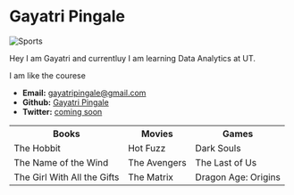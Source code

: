 <!DOCTYPE html>
<html lang="en-us">
<head>
  <meta charset="UTF-8">
  <title>Activity 1: Basic HTML Bio</title>
</head>

<body>

  <h1>Gayatri Pingale</h1>

  <img src="http://lorempixel.com/400/200/sports/1/Dummy-Text/" alt="Sports">

  <p>Hey I am Gayatri and currentluy I am learning Data Analytics at UT.</p>
  <p> I am like the courese</p>

  <ul>
    <li><strong>Email:</strong> <a href="#">gayatripingale@gmail.com</a></li>
    <li><strong>Github:</strong> <a href="#">Gayatri Pingale</a></li>
    <li><strong>Twitter:</strong> <a href="#">coming soon</a></li>
  </ul>

  <table>
    <tr>
      <th>Books</th>
      <th>Movies</th>
      <th>Games</th>
    </tr>
    <tr>
      <td>The Hobbit</td>
      <td>Hot Fuzz</td>
      <td>Dark Souls</td>
    </tr>
    <tr>
      <td>The Name of the Wind</td>
      <td>The Avengers</td>
      <td>The Last of Us</td>
    </tr>
    <tr>
      <td>The Girl With All the Gifts</td>
      <td>The Matrix</td>
      <td>Dragon Age: Origins</td>
    </tr>
  </table>
  <br>
  <br>

</body>

</html>
